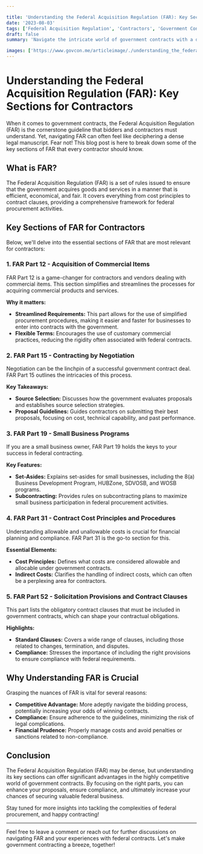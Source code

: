 ```yaml
---

title: 'Understanding the Federal Acquisition Regulation (FAR): Key Sections for Contractors'
date: '2023-08-03'
tags: ['Federal Acquisition Regulation', 'Contractors', 'Government Contracts']
draft: false
summary: 'Navigate the intricate world of government contracts with a deep dive into the Federal Acquisition Regulation (FAR), focusing on the most crucial sections for contractors.'

images: ['https://www.govcon.me/articleimage/./understanding_the_federal_acquisition_regulation_far_key_sections_for_contractors.webp']
---
```


# Understanding the Federal Acquisition Regulation (FAR): Key Sections for Contractors

When it comes to government contracts, the Federal Acquisition Regulation (FAR) is the cornerstone guideline that bidders and contractors must understand. Yet, navigating FAR can often feel like deciphering a dense legal manuscript. Fear not! This blog post is here to break down some of the key sections of FAR that every contractor should know.

## What is FAR?

The Federal Acquisition Regulation (FAR) is a set of rules issued to ensure that the government acquires goods and services in a manner that is efficient, economical, and fair. It covers everything from cost principles to contract clauses, providing a comprehensive framework for federal procurement activities.

## Key Sections of FAR for Contractors

Below, we'll delve into the essential sections of FAR that are most relevant for contractors:

### **1. FAR Part 12 - Acquisition of Commercial Items**

FAR Part 12 is a game-changer for contractors and vendors dealing with commercial items. This section simplifies and streamlines the processes for acquiring commercial products and services.

**Why it matters:**

- **Streamlined Requirements:** This part allows for the use of simplified procurement procedures, making it easier and faster for businesses to enter into contracts with the government.
- **Flexible Terms:** Encourages the use of customary commercial practices, reducing the rigidity often associated with federal contracts.

### **2. FAR Part 15 - Contracting by Negotiation**

Negotiation can be the linchpin of a successful government contract deal. FAR Part 15 outlines the intricacies of this process.

**Key Takeaways:**

- **Source Selection:** Discusses how the government evaluates proposals and establishes source selection strategies.
- **Proposal Guidelines:** Guides contractors on submitting their best proposals, focusing on cost, technical capability, and past performance.

### **3. FAR Part 19 - Small Business Programs**

If you are a small business owner, FAR Part 19 holds the keys to your success in federal contracting.

**Key Features:**

- **Set-Asides:** Explains set-asides for small businesses, including the 8(a) Business Development Program, HUBZone, SDVOSB, and WOSB programs.
- **Subcontracting:** Provides rules on subcontracting plans to maximize small business participation in federal procurement activities.

### **4. FAR Part 31 - Contract Cost Principles and Procedures**

Understanding allowable and unallowable costs is crucial for financial planning and compliance. FAR Part 31 is the go-to section for this.

**Essential Elements:**

- **Cost Principles:** Defines what costs are considered allowable and allocable under government contracts.
- **Indirect Costs:** Clarifies the handling of indirect costs, which can often be a perplexing area for contractors.

### **5. FAR Part 52 - Solicitation Provisions and Contract Clauses**

This part lists the obligatory contract clauses that must be included in government contracts, which can shape your contractual obligations.

**Highlights:**

- **Standard Clauses:** Covers a wide range of clauses, including those related to changes, termination, and disputes.
- **Compliance:** Stresses the importance of including the right provisions to ensure compliance with federal requirements.

## Why Understanding FAR is Crucial

Grasping the nuances of FAR is vital for several reasons:

- **Competitive Advantage:** More adeptly navigate the bidding process, potentially increasing your odds of winning contracts.
- **Compliance:** Ensure adherence to the guidelines, minimizing the risk of legal complications.
- **Financial Prudence:** Properly manage costs and avoid penalties or sanctions related to non-compliance.

## Conclusion

The Federal Acquisition Regulation (FAR) may be dense, but understanding its key sections can offer significant advantages in the highly competitive world of government contracts. By focusing on the right parts, you can enhance your proposals, ensure compliance, and ultimately increase your chances of securing valuable federal business.

Stay tuned for more insights into tackling the complexities of federal procurement, and happy contracting!

---

Feel free to leave a comment or reach out for further discussions on navigating FAR and your experiences with federal contracts. Let's make government contracting a breeze, together!